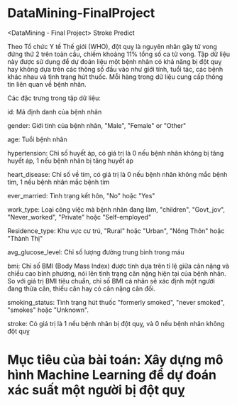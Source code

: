 # DataMining-FinalProject
&lt;DataMining - Final Project> Stroke Predict

Theo Tổ chức Y tế Thế giới (WHO), đột quỵ là nguyên nhân gây tử vong đứng thứ 2 trên toàn cầu, chiếm khoảng 11% tổng số ca tử vong. Tập dữ liệu này được sử dụng để dự đoán liệu một bệnh nhân có khả năng bị đột quỵ hay không dựa trên các thông số đầu vào như giới tính, tuổi tác, các bệnh khác nhau và tình trạng hút thuốc. Mỗi hàng trong dữ liệu cung cấp thông tin liên quan về bệnh nhân.

Các đặc trưng trong tập dữ liệu:

id: Mã định danh của bệnh nhân

gender: Giới tính của bệnh nhân, "Male", "Female" or "Other"

age: Tuổi bệnh nhân

hypertension: Chỉ số huyết áp, có giá trị là 0 nếu bệnh nhân không bị tăng huyết áp, 1 nếu bệnh nhân bị tăng huyết áp

heart_disease: Chỉ số về tim, có giá trị là 0 nếu bệnh nhân không mắc bệnh tim, 1 nếu bệnh nhân mắc bệnh tim

ever_married: Tình trạng kết hôn, "No" hoặc "Yes"

work_type: Loại công việc mà bệnh nhân đang làm, "children", "Govt_jov", "Never_worked", "Private" hoặc "Self-employed"

Residence_type: Khu vực cư trú, "Rural" hoặc "Urban", "Nông Thôn" hoặc "Thành Thị"

avg_glucose_level: Chỉ số lượng đường trung bình trong máu

bmi: Chỉ số BMI (Body Mass Index) được tính dựa trên tỉ lệ giữa cân nặng và chiều cao bình phương, nói lên tình trạng cân nặng hiện tại của bệnh nhân. So với giá trị BMI tiêu chuẩn, chỉ số BMI cá nhân sẽ xác định một người đang thừa cân, thiếu cân hay có cân nặng cân đối.

smoking_status: Tình trạng hút thuốc "formerly smoked", "never smoked", "smokes" hoặc "Unknown".

stroke: Có giá trị là 1 nếu bệnh nhân bị đột quỵ, và 0 nếu bệnh nhân không đột quỵ

# Mục tiêu của bài toán: Xây dựng mô hình Machine Learning để dự đoán xác suất một người bị đột quỵ
